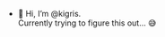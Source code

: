 - 👋 Hi, I’m @kigris.  
Currently trying to figure this out... 😅  

<!---
kigris/kigris is a ✨ special ✨ repository because its `README.md` (this file) appears on your GitHub profile.
You can click the Preview link to take a look at your changes.
--->
